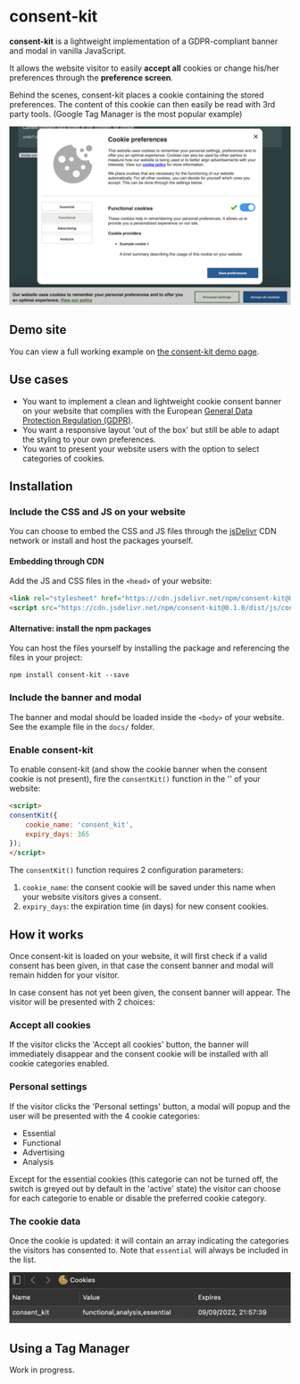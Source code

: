 # consent-kit
**consent-kit** is a lightweight implementation of a GDPR-compliant banner and modal in vanilla JavaScript.

It allows the website visitor to easily **accept all** cookies or change his/her preferences through the **preference 
screen**.

Behind the scenes, consent-kit places a cookie containing the stored preferences. The content of this cookie can then 
easily be read with 3rd party tools. (Google Tag Manager is the most popular example)

![The consent modal](./docs/dist/img/cookie-modal.png)

## Demo site
You can view a full working example on [the consent-kit demo page](https://joeri-vlekken.github.io/consent-kit/).

## Use cases
- You want to implement a clean and lightweight cookie consent banner on your website that complies with the 
European [General Data Protection Regulation (GDPR)](https://ec.europa.eu/info/law/law-topic/data-protection_en).
- You want a responsive layout 'out of the box' but still be able to adapt the styling to your own preferences.
- You want to present your website users with the option to select categories of cookies.

## Installation
### Include the CSS and JS on your website
You can choose to embed the CSS and JS files through the 
[jsDelivr](https://cdn.jsdelivr.net/npm/consent-kit@0.1.0/dist/) CDN network or install and host the packages yourself.
#### Embedding through CDN
Add the JS and CSS files in the `<head>` of your website:
```html
<link rel="stylesheet" href="https://cdn.jsdelivr.net/npm/consent-kit@0.1.0/dist/css/consent-kit.min.css">
<script src="https://cdn.jsdelivr.net/npm/consent-kit@0.1.0/dist/js/consent-kit.min.js"></script>
```
#### Alternative: install the npm packages
You can host the files yourself by installing the package and referencing the files in your project:
```shell
npm install consent-kit --save
```
### Include the banner and modal
The banner and modal should be loaded inside the `<body>` of your website. See the example file in the `docs/` 
folder.

### Enable consent-kit
To enable consent-kit (and show the cookie banner when the consent cookie is not present), fire the `consentKit()` 
function in the '<body>' of your website:
```html
<script>
consentKit({
    cookie_name: 'consent_kit',
    expiry_days: 365
});
</script>
```
The `consentKit()` function requires 2 configuration parameters:
1. `cookie_name`: the consent cookie will be saved under this name when your website visitors gives a consent.
2. `expiry_days`: the expiration time (in days) for new consent cookies.

## How it works
Once consent-kit is loaded on your website, it will first check if a valid consent has been given, in that case the 
consent banner and modal will remain hidden for your visitor.

In case consent has not yet been given, the consent banner will appear. The visitor will be presented with 2 choices:
### Accept all cookies
If the visitor clicks the 'Accept all cookies' button, the banner will immediately disappear and the consent cookie will be 
installed with all cookie categories enabled.
### Personal settings
If the visitor clicks the 'Personal settings' button, a modal will popup and the user will be presented with the 4 
cookie categories:
- Essential
- Functional
- Advertising
- Analysis

Except for the essential cookies (this categorie can not be turned off, the switch is greyed out by default in the 
'active' state) the visitor can choose for each categorie to enable or disable the preferred cookie category.

### The cookie data
Once the cookie is updated: it will contain an array indicating the categories the visitors has consented to.
Note that `essential` will always be included in the list.

![The consent cookie installed by consent-kit](./docs/dist/img/cookie-inspector.png)

## Using a Tag Manager
Work in progress.

